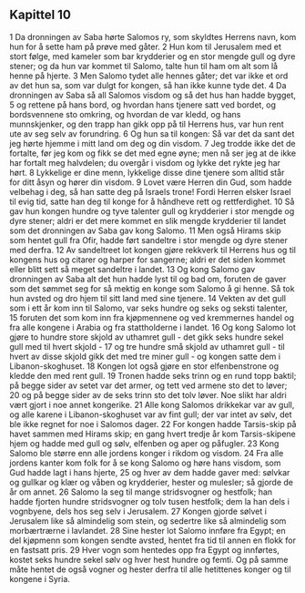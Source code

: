 ## Kapittel 10

1 Da dronningen av Saba hørte Salomos ry, som skyldtes Herrens navn, kom hun for å sette ham på prøve med gåter.
2 Hun kom til Jerusalem med et stort følge, med kameler som bar krydderier og en stor mengde gull og dyre stener; og da hun var kommet til Salomo, talte hun til ham om alt som lå henne på hjerte.
3 Men Salomo tydet alle hennes gåter; det var ikke et ord av det hun sa, som var dulgt for kongen, så han ikke kunne tyde det.
4 Da dronningen av Saba så all Salomos visdom og så det hus han hadde bygget,
5 og rettene på hans bord, og hvordan hans tjenere satt ved bordet, og bordsvennene sto omkring, og hvordan de var kledd, og hans munnskjenker, og den trapp han gikk opp på til Herrens hus, var hun rent ute av seg selv av forundring.
6 Og hun sa til kongen: Så var det da sant det jeg hørte hjemme i mitt land om deg og din visdom.
7 Jeg trodde ikke det de fortalte, før jeg kom og fikk se det med egne øyne; men nå ser jeg at de ikke har fortalt meg halvdelen; du overgår i visdom og lykke det rykte jeg har hørt.
8 Lykkelige er dine menn, lykkelige disse dine tjenere som alltid står for ditt åsyn og hører din visdom.
9 Lovet være Herren din Gud, som hadde velbehag i deg, så han satte deg på Israels trone! Fordi Herren elsker Israel til evig tid, satte han deg til konge for å håndheve rett og rettferdighet.
10 Så gav hun kongen hundre og tyve talenter gull og krydderier i stor mengde og dyre stener; aldri er det mere kommet en slik mengde krydderier til landet som det dronningen av Saba gav kong Salomo.
11 Men også Hirams skip som hentet gull fra Ofir, hadde ført sandeltre i stor mengde og dyre stener med derfra.
12 Av sandeltreet lot kongen gjøre rekkverk til Herrens hus og til kongens hus og citarer og harper for sangerne; aldri er det siden kommet eller blitt sett så meget sandeltre i landet.
13 Og kong Salomo gav dronningen av Saba alt det hun hadde lyst til og bad om, foruten de gaver som det sømmet seg for så mektig en konge som Salomo å gi henne. Så tok hun avsted og dro hjem til sitt land med sine tjenere.
14 Vekten av det gull som i ett år kom inn til Salomo, var seks hundre og seks og seksti talenter,
15 foruten det som kom inn fra kjøpmennene og ved kremmernes handel og fra alle kongene i Arabia og fra stattholderne i landet.
16 Og kong Salomo lot gjøre to hundre store skjold av uthamret gull - det gikk seks hundre sekel gull med til hvert skjold -
17 og tre hundre små skjold av uthamret gull - til hvert av disse skjold gikk det med tre miner gull - og kongen satte dem i Libanon-skoghuset.
18 Kongen lot også gjøre en stor elfenbenstrone og kledde den med rent gull.
19 Tronen hadde seks trinn og en rund topp baktil; på begge sider av setet var det armer, og tett ved armene sto det to løver;
20 og på begge sider av de seks trinn sto det tolv løver. Noe slikt har aldri vært gjort i noe annet kongerike.
21 Alle kong Salomos drikkekar var av gull, og alle karene i Libanon-skoghuset var av fint gull; der var intet av sølv, det ble ikke regnet for noe i Salomos dager.
22 For kongen hadde Tarsis-skip på havet sammen med Hirams skip; en gang hvert tredje år kom Tarsis-skipene hjem og hadde med gull og sølv, elfenben og aper og påfugler.
23 Kong Salomo ble større enn alle jordens konger i rikdom og visdom.
24 Fra alle jordens kanter kom folk for å se kong Salomo og høre hans visdom, som Gud hadde lagt i hans hjerte,
25 og hver av dem hadde gaver med: sølvkar og gullkar og klær og våben og krydderier, hester og mulesler; så gjorde de år om annet.
26 Salomo la seg til mange stridsvogner og hestfolk; han hadde fjorten hundre stridsvogner og tolv tusen hestfolk; dem la han dels i vognbyene, dels hos seg selv i Jerusalem.
27 Kongen gjorde sølvet i Jerusalem like så almindelig som stein, og sedertre like så almindelig som morbærtrærne i lavlandet.
28 Sine hester lot Salomo innføre fra Egypt; en del kjøpmenn som kongen sendte avsted, hentet fra tid til annen en flokk for en fastsatt pris.
29 Hver vogn som hentedes opp fra Egypt og innførtes, kostet seks hundre sekel sølv og hver hest hundre og femti. Og på samme måte hentet de også vogner og hester derfra til alle hetittenes konger og til kongene i Syria.
